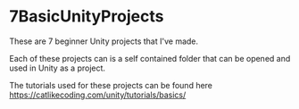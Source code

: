 # 7BasicUnityProjects
 These are 7 beginner Unity projects that I've made.

 Each of these projects can is a self contained folder that can be opened and used in Unity as a project.

 The tutorials used for these projects can be found here https://catlikecoding.com/unity/tutorials/basics/
